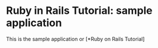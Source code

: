 # Ruby in Rails Tutorial: sample application

This is the sample application or [*Ruby on Rails Tutorial]